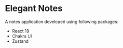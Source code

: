 # Elegant Notes

A notes application developed using following packages:

- React 18
- Chakra UI
- Zustand

